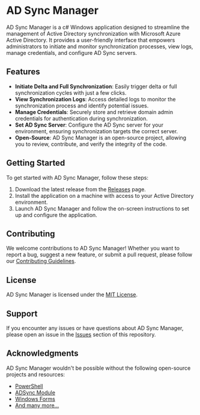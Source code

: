 # AD Sync Manager

AD Sync Manager is a c# Windows application designed to streamline the management of Active Directory synchronization with Microsoft Azure Active Directory. It provides a user-friendly interface that empowers administrators to initiate and monitor synchronization processes, view logs, manage credentials, and configure AD Sync servers.

## Features

- **Initiate Delta and Full Synchronization**: Easily trigger delta or full synchronization cycles with just a few clicks.
- **View Synchronization Logs**: Access detailed logs to monitor the synchronization process and identify potential issues.
- **Manage Credentials**: Securely store and retrieve domain admin credentials for authentication during synchronization.
- **Set AD Sync Server**: Configure the AD Sync server for your environment, ensuring synchronization targets the correct server.
- **Open-Source**: AD Sync Manager is an open-source project, allowing you to review, contribute, and verify the integrity of the code.

## Getting Started

To get started with AD Sync Manager, follow these steps:

1. Download the latest release from the [Releases](https://github.com/yourusername/AD-Sync-Manager/releases) page.
2. Install the application on a machine with access to your Active Directory environment.
3. Launch AD Sync Manager and follow the on-screen instructions to set up and configure the application.

## Contributing

We welcome contributions to AD Sync Manager! Whether you want to report a bug, suggest a new feature, or submit a pull request, please follow our [Contributing Guidelines](CONTRIBUTING.md).

## License

AD Sync Manager is licensed under the [MIT License](LICENSE).

## Support

If you encounter any issues or have questions about AD Sync Manager, please open an issue in the [Issues](https://github.com/yourusername/AD-Sync-Manager/issues) section of this repository.

## Acknowledgments

AD Sync Manager wouldn't be possible without the following open-source projects and resources:

- [PowerShell](https://github.com/PowerShell/PowerShell)
- [ADSync Module](https://docs.microsoft.com/en-us/windows-server/identity/install-adsync/install-adsync-cycle)
- [Windows Forms](https://docs.microsoft.com/en-us/dotnet/desktop/winforms/?view=netdesktop-6.0)
- [And many more...](ACKNOWLEDGMENTS.md)
